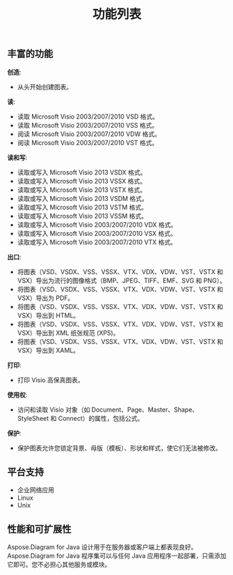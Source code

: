 ﻿---
title: 功能列表
type: docs
weight: 30
url: /zh/java/feature-list/
keywords: Visio Diagram Java API
description: Visio Diagram Java API 功能列表包括创建、读取、写入、导出、打印和访问 Microsoft Visio 2003, 2007, 2010, 2013, VSD, VSSM, 0716ST481, 076173487 格式
---
## **丰富的功能**
**创造**:

- 从头开始创建图表。

**读**:

- 读取 Microsoft Visio 2003/2007/2010 VSD 格式。
- 读取 Microsoft Visio 2003/2007/2010 VSS 格式。
- 阅读 Microsoft Visio 2003/2007/2010 VDW 格式。
- 阅读 Microsoft Visio 2003/2007/2010 VST 格式。

**读和写**:

- 读取或写入 Microsoft Visio 2013 VSDX 格式。
- 读取或写入 Microsoft Visio 2013 VSSX 格式。
- 读取或写入 Microsoft Visio 2013 VSTX 格式。
- 读取或写入 Microsoft Visio 2013 VSDM 格式。
- 读取或写入 Microsoft Visio 2013 VSTM 格式。
- 读取或写入 Microsoft Visio 2013 VSSM 格式。
- 读取或写入 Microsoft Visio 2003/2007/2010 VDX 格式。
- 读取或写入 Microsoft Visio 2003/2007/2010 VSX 格式。
- 读取或写入 Microsoft Visio 2003/2007/2010 VTX 格式。

**出口**:

- 将图表（VSD、VSDX、VSS、VSSX、VTX、VDX、VDW、VST、VSTX 和 VSX）导出为流行的图像格式（BMP、JPEG、TIFF、EMF、SVG 和 PNG）。
- 将图表（VSD、VSDX、VSS、VSSX、VTX、VDX、VDW、VST、VSTX 和 VSX）导出为 PDF。
- 将图表（VSD、VSDX、VSS、VSSX、VTX、VDX、VDW、VST、VSTX 和 VSX）导出到 HTML。
- 将图表（VSD、VSDX、VSS、VSSX、VTX、VDX、VDW、VST、VSTX 和 VSX）导出到 XML 纸张规范 (XPS)。
- 将图表（VSD、VSDX、VSS、VSSX、VTX、VDX、VDW、VST、VSTX 和 VSX）导出到 XAML。

**打印**:

- 打印 Visio 高保真图表。

**使用权**:

- 访问和读取 Visio 对象（如 Document、Page、Master、Shape、StyleSheet 和 Connect）的属性，包括公式。

**保护**:

- 保护图表允许您锁定背景、母版（模板）、形状和样式，使它们无法被修改。
## **平台支持**
- 企业网络应用
- Linux
- Unix
## **性能和可扩展性**
Aspose.Diagram for Java 设计用于在服务器或客户端上都表现良好。 Aspose.Diagram for Java 程序集可以与任何 Java 应用程序一起部署，只需添加它即可。您不必担心其他服务或模块。
